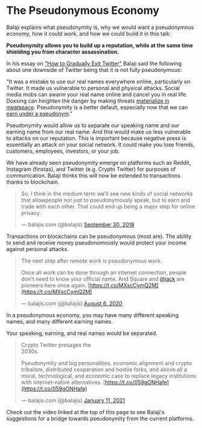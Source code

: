  The Pseudonymous Economy
========================

Balaji explains what pseudonymity is, why we would want a pseudonymous economy, how it could work, and how we could build it in this talk:

**Pseudonymity allows you to build up a reputation, while at the same time shielding you from character assassination.**

In his essay on ["How to Gradually Exit Twitter"](https://balajis.com/how-to-gradually-exit-twitter/) Balaji said the following about one downside of Twitter being that it is not fully pseudonymous:

"It was a mistake to use our real names everywhere online, particularly on Twitter. It made us vulnerable to personal and physical attacks. Social media mobs can swarm your real name online and cancel you in real life. Doxxing can heighten the danger by making threats [materialize in](https://blog.lopp.net/reflections-upon-a-swatting/) [meatspace](https://github.com/jlopp/physical-bitcoin-attacks/blob/master/README.md). Pseudonymity is a better default, especially now that we can [earn under a pseudonym](http://www.marknagelberg.com/notes-on-the-pseudonymous-economy-balaji-srinivasan/)."

Pseudonymity would allow us to separate our speaking name and our earning name from our real name. And this would make us less vulnerable to attacks on our reputation. This is important because negative press is essentially an attack on your social network. It could make you lose friends, customers, employees, investors, or your job.

We have already seen pseudonymity emerge on platforms such as Reddit, Instagram (finstas), and Twitter (e.g. Crypto Twitter) for purposes of communication. Balaji thinks this will now be extended to transactions thanks to blockchain.

> So, I think in the medium term we'll see new kinds of social networks that allowpeople not just to pseudonymously speak, but to earn and trade with each other. That could end up being a major step for online privacy.
> 
> — balajis.com (@balajis) [September 30, 2018](https://twitter.com/balajis/status/1046274438247792640?ref_src=twsrc%5Etfw)

Transactions on blockchains can be pseudonymous (most are). The ability to send and receive money pseudonomously would protect your income against personal attacks.

> The next step after remote work is pseudonymous work.  
>   
> Once all work can be done through an internet connection, people don't need to know your official name. And Square and [@jack](https://twitter.com/jack?ref_src=twsrc%5Etfw) are pioneers here once again. [https://t.co/MXscCymQ2M](https://t.co/MXscCymQ2M)
> 
> — balajis.com (@balajis) [August 6, 2020](https://twitter.com/balajis/status/1291164450863685632?ref_src=twsrc%5Etfw)

In a pseudonymous economy, you may have many different speaking names, and many different earning names.

Your speaking, earning, and real names would be separated.

> Crypto Twitter presages the  
> 2030s.  
>   
> Pseudonymity and big personalities, economic alignment and crypto tribalism, distributed cooperation and hostile forks, and above all a moral, technological, and economic case to replace legacy institutions with internet-native alternatives. [https://t.co/059gONHafe](https://t.co/059gONHafe)
> 
> — balajis.com (@balajis) [January 11, 2021](https://twitter.com/balajis/status/1348540790134358016?ref_src=twsrc%5Etfw)

Check out the video linked at the top of this page to see Balaji's suggestions for a bridge towards pseudonymity from the current platforms.